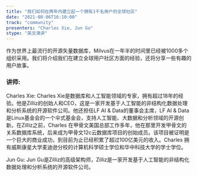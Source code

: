 ```yaml
---
title: "我们如何在两年内建立起一个拥有1千名用户的全球社区"
date: "2021-08-06T16:10:00" 
track: "community"
presenters: "Charles Xie, Jun Gu"
stype: "英文演讲"
---
```

作为世界上最流行的开源矢量数据库，Milvus在一年半的时间里已经被1000多个组织采用。我们将介绍我们在建立全球用户社区方面的经验，还将分享一些有趣的用户故事。
 ### 讲师: 
 Charles Xie: Charles Xie是数据库和人工智能领域的专家，拥有超过18年的经验。他是Zilliz的创始人和CEO，这是一家开发基于人工智能的非结构化数据处理和分析系统的开源软件公司。他还担任LF AI & Data的董事会主席，LF AI & Data是Linux基金会的一个伞式基金会，支持人工智能、大数据和分析领域的开源创新。在Zilliz之前，Charles 在甲骨文美国总部工作多年，他在那里开发甲骨文的关系数据库系统，后来成为甲骨文12c云数据库项目的创始成员。该项目被证明是一个巨大的商业成功，到目前为止已经积累了超过100亿美元的收入。Charles 拥有威斯康星大学麦迪逊分校的计算机科学硕士学位和华中科技大学的学士学位。

Jun Gu: Jun Gu是Zilliz的高级架构师，Zilliz是一家开发基于人工智能的非结构化数据处理和分析系统的开源软件公司。